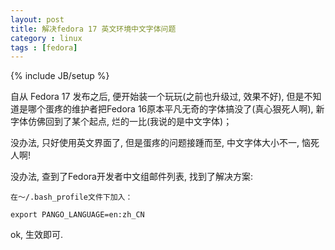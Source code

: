 ```yaml
---
layout: post
title: 解决fedora 17 英文环境中文字体问题
category : linux
tags : [fedora]
---
```

{% include JB/setup %}

自从 Fedora 17 发布之后, 便开始装一个玩玩(之前也升级过, 效果不好), 但是不知道是哪个蛋疼的维护者把Fedora 16原本平凡无奇的字体搞没了(真心狠死人啊), 新字体仿佛回到了某个起点, 烂的一比(我说的是中文字体)；

没办法, 只好使用英文界面了, 但是蛋疼的问题接踵而至, 中文字体大小不一, 恼死人啊!

没办法, 查到了Fedora开发者中文组邮件列表, 找到了解决方案:

    在～/.bash_profile文件下加入：

    export PANGO_LANGUAGE=en:zh_CN

ok, 生效即可.
